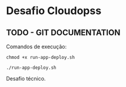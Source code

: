 # Desafio Cloudopss

## TODO - GIT DOCUMENTATION

Comandos de execução:

`chmod +x run-app-deploy.sh`

`./run-app-deploy.sh`


Desafio técnico.
